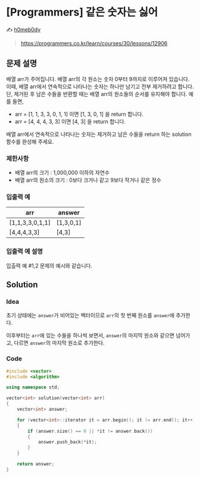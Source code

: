 # [Programmers] 같은 숫자는 싫어

:writing_hand: [h0meb0dy](mailto:h0meb0dysj@gmail.com)

> https://programmers.co.kr/learn/courses/30/lessons/12906

## 문제 설명

배열 arr가 주어집니다. 배열 arr의 각 원소는 숫자 0부터 9까지로 이루어져 있습니다. 이때, 배열 arr에서 연속적으로 나타나는 숫자는 하나만 남기고 전부 제거하려고 합니다. 단, 제거된 후 남은 수들을 반환할 때는 배열 arr의 원소들의 순서를 유지해야 합니다. 예를 들면,

- arr = [1, 1, 3, 3, 0, 1, 1] 이면 [1, 3, 0, 1] 을 return 합니다.
- arr = [4, 4, 4, 3, 3] 이면 [4, 3] 을 return 합니다.

배열 arr에서 연속적으로 나타나는 숫자는 제거하고 남은 수들을 return 하는 solution 함수를 완성해 주세요.

### 제한사항

- 배열 arr의 크기 : 1,000,000 이하의 자연수
- 배열 arr의 원소의 크기 : 0보다 크거나 같고 9보다 작거나 같은 정수

### 입출력 예

| arr             | answer    |
| --------------- | --------- |
| [1,1,3,3,0,1,1] | [1,3,0,1] |
| [4,4,4,3,3]     | [4,3]     |

### 입출력 예 설명

입출력 예 #1,2
문제의 예시와 같습니다.

## Solution

### Idea

초기 상태에는 `answer`가 비어있는 벡터이므로 `arr`의 첫 번째 원소를 `answer`에 추가한다.

이후부터는 `arr`에 있는 수들을 하나씩 보면서, `answer`의 마지막 원소와 같으면 넘어가고, 다르면 `answer`의 마지막 원소로 추가한다.

### Code

```c++
#include <vector>
#include <algorithm>

using namespace std;

vector<int> solution(vector<int> arr)
{
    vector<int> answer;

    for (vector<int>::iterator it = arr.begin(); it != arr.end(); it++)
    {
        if (answer.size() == 0 || *it != answer.back())
        {
            answer.push_back(*it);
        }
    }

    return answer;
}
```